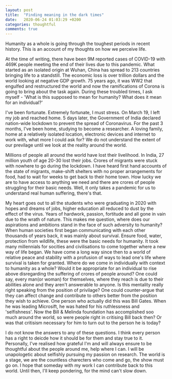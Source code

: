 ```yaml
---
layout: post
title:  "Finding meaning in the dark times"
date:   2020-06-24 01:03:29 +0200
categories: thoughtful
comments: true
---
```

Humanity as a whole is going through the toughest periods in recent history. This is an account of my thoughts on how we perceive life.

<!--more-->

At the time of writing, there have been 9M reported cases of COVID-19 with 469K people meeting the end of their lives due to this pandemic. What started as an isolated origin at Wuhan, China has spread to 213 countries bringing life to a standstill. The economic loss is over trillion dollars and the world looking at negative GDP growth. 75 years ago, it was WW2 that engulfed and restructured the world and now the ramifications of Corona is going to bring about the task again. During these troubled times, I ask myself - 'What is this supposed to mean for humanity? What does it mean for an individual?'

I've been fortunate. Extremely fortunate, I must stress. On March 19, I left my job and reached home. 5 days later, the Government of India declared nation-wide lockdown to prevent the spread of Coronavirus. For the past 3 months, I've been home, studying to become a researcher. A loving family, home at a relatively isolated location, electronic devices and internet to work with, what more I could ask for? We do not understand the extent of our previlage until we look at the reality around the world.

Millions of people all around the world have lost their livelihood. In India, 27 million youth of age 20-30 lost their jobs. Crores of migrants were stuck with nowhere to go during the lockdown. I have heard first hand accounts of the state of migrants, make-shift shelters with no proper arrangements for food, had to wait for weeks to get back to their home town. How lucky we are to have access to anything we need and there are crores of people struggling for their basic needs. Well, it only takes a pandemic for us to understand real human suffering, there's that.

My heart goes out to all the students who were graduating in 2020 with hopes and dreams of jobs, higher education all reduced to dust by the effect of the virus. Years of hardwork, passion, fortitude and all gone in vain due to the wrath of nature. This makes me question, where does our aspirations and ambitions stand in the face of such adversity to humanity? When human societies first began communicating with each other thousands of years back, it was mainly about survival. Ensure food, water, protection from wildlife, these were the basic needs for humanity. It took many millennials for socities and civilisations to come together where a new way of life began. We have come a long way since then to a world of relative peace and stability with a profusion of ways to lead one's life where survival is taken for granted. Where do we come in individually with context to humanity as a whole? Would it be appropriate for an individual to rise above disregarding the suffering of crores of people around? One could say, every man(or woman) for themselves, where they reach is due to their abilities alone and they aren't answerable to anyone. Is this mentality really right speaking from the position of privilage? One could counter-argue that they can affect change and contribute to others better from the position they wish to achieve. One person who actually did this was Bill Gates. When he was leading Microsift, he was hated for his ruthlessness and 'selfishness'. Now the Bill & Melinda foundation has accomplished soo much around the world, so were people right in critising Bill back then? Or was that critisism necessary for him to turn out to the person he is today?

I do not know the answers to any of these questions. I think every person has a right to deicde how it should be for them and stay true to it. Personally, I've realised how grateful I'm and will always ensure to be thoughtful about the people around me, help where I can. I will be unapologetic about selfishly pursuing my passion on research. The world is a stage, we are the countless charecters who come and go, the show must go on. I hope that someday with my work I can contribute back to this world. Until then, I'll keep pondering, for the mind can't slow down.

